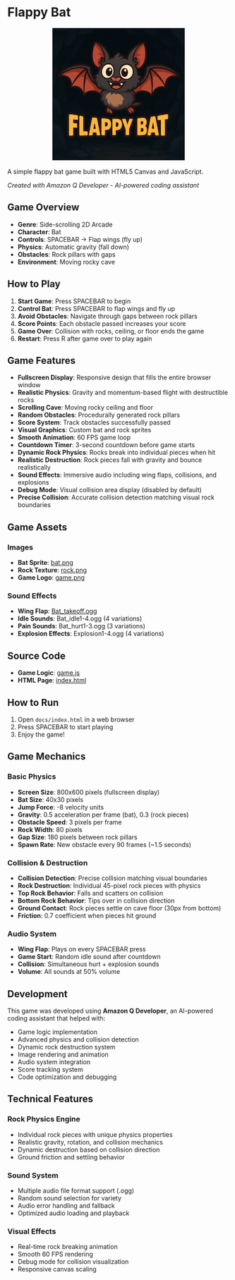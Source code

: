# Flappy Bat

<div align="center">
  <img src="./docs/images/game.png" alt="Flappy Bat Logo" width="300">
</div>

A simple flappy bat game built with HTML5 Canvas and JavaScript.

*Created with Amazon Q Developer - AI-powered coding assistant*

## Game Overview

- **Genre**: Side-scrolling 2D Arcade
- **Character**: Bat
- **Controls**: SPACEBAR → Flap wings (fly up)
- **Physics**: Automatic gravity (fall down)
- **Obstacles**: Rock pillars with gaps
- **Environment**: Moving rocky cave

## How to Play

1. **Start Game**: Press SPACEBAR to begin
2. **Control Bat**: Press SPACEBAR to flap wings and fly up
3. **Avoid Obstacles**: Navigate through gaps between rock pillars
4. **Score Points**: Each obstacle passed increases your score
5. **Game Over**: Collision with rocks, ceiling, or floor ends the game
6. **Restart**: Press R after game over to play again

## Game Features

- **Fullscreen Display**: Responsive design that fills the entire browser window
- **Realistic Physics**: Gravity and momentum-based flight with destructible rocks
- **Scrolling Cave**: Moving rocky ceiling and floor
- **Random Obstacles**: Procedurally generated rock pillars
- **Score System**: Track obstacles successfully passed
- **Visual Graphics**: Custom bat and rock sprites
- **Smooth Animation**: 60 FPS game loop
- **Countdown Timer**: 3-second countdown before game starts
- **Dynamic Rock Physics**: Rocks break into individual pieces when hit
- **Realistic Destruction**: Rock pieces fall with gravity and bounce realistically
- **Sound Effects**: Immersive audio including wing flaps, collisions, and explosions
- **Debug Mode**: Visual collision area display (disabled by default)
- **Precise Collision**: Accurate collision detection matching visual rock boundaries

## Game Assets

### Images
- **Bat Sprite**: [bat.png](./docs/images/bat.png)
- **Rock Texture**: [rock.png](./docs/images/rock.png)
- **Game Logo**: [game.png](./docs/images/game.png)

### Sound Effects
- **Wing Flap**: [Bat_takeoff.ogg](./docs/sounds/Bat_takeoff.ogg)
- **Idle Sounds**: Bat_idle1-4.ogg (4 variations)
- **Pain Sounds**: Bat_hurt1-3.ogg (3 variations)
- **Explosion Effects**: Explosion1-4.ogg (4 variations)

## Source Code

- **Game Logic**: [game.js](./docs/game.js)
- **HTML Page**: [index.html](./docs/index.html)

## How to Run

1. Open `docs/index.html` in a web browser
2. Press SPACEBAR to start playing
3. Enjoy the game!

## Game Mechanics

### Basic Physics
- **Screen Size**: 800x600 pixels (fullscreen display)
- **Bat Size**: 40x30 pixels
- **Jump Force**: -8 velocity units
- **Gravity**: 0.5 acceleration per frame (bat), 0.3 (rock pieces)
- **Obstacle Speed**: 3 pixels per frame
- **Rock Width**: 80 pixels
- **Gap Size**: 180 pixels between rock pillars
- **Spawn Rate**: New obstacle every 90 frames (~1.5 seconds)

### Collision & Destruction
- **Collision Detection**: Precise collision matching visual boundaries
- **Rock Destruction**: Individual 45-pixel rock pieces with physics
- **Top Rock Behavior**: Falls and scatters on collision
- **Bottom Rock Behavior**: Tips over in collision direction
- **Ground Contact**: Rock pieces settle on cave floor (30px from bottom)
- **Friction**: 0.7 coefficient when pieces hit ground

### Audio System
- **Wing Flap**: Plays on every SPACEBAR press
- **Game Start**: Random idle sound after countdown
- **Collision**: Simultaneous hurt + explosion sounds
- **Volume**: All sounds at 50% volume

## Development

This game was developed using **Amazon Q Developer**, an AI-powered coding assistant that helped with:
- Game logic implementation
- Advanced physics and collision detection
- Dynamic rock destruction system
- Image rendering and animation
- Audio system integration
- Score tracking system
- Code optimization and debugging

## Technical Features

### Rock Physics Engine
- Individual rock pieces with unique physics properties
- Realistic gravity, rotation, and collision mechanics
- Dynamic destruction based on collision direction
- Ground friction and settling behavior

### Sound System
- Multiple audio file format support (.ogg)
- Random sound selection for variety
- Audio error handling and fallback
- Optimized audio loading and playback

### Visual Effects
- Real-time rock breaking animation
- Smooth 60 FPS rendering
- Debug mode for collision visualization
- Responsive canvas scaling

